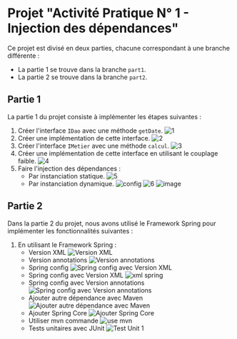 # Projet "Activité Pratique N° 1 - Injection des dépendances"

Ce projet est divisé en deux parties, chacune correspondant à une branche différente :
- La partie 1 se trouve dans la branche `part1`.
- La partie 2 se trouve dans la branche `part2`.

## Partie 1

La partie 1 du projet consiste à implémenter les étapes suivantes :


1. Créer l'interface `IDao` avec une méthode `getDate`.
![1](https://github.com/S-AHANSAL/Ahansal_Activite-Pratique-N-1-Injection-des-dependances/assets/81721069/1052a72e-afc5-469d-8ace-bf9503c15fd0)
2. Créer une implémentation de cette interface.
![2](https://github.com/S-AHANSAL/Ahansal_Activite-Pratique-N-1-Injection-des-dependances/assets/81721069/4ff2fe9d-6e6d-4d05-949e-057e3179ab53)
3. Créer l'interface `IMetier` avec une méthode `calcul`.
![3](https://github.com/S-AHANSAL/Ahansal_Activite-Pratique-N-1-Injection-des-dependances/assets/81721069/393dfd6a-2f1c-4f31-8f7d-d3f274f033a9)
4. Créer une implémentation de cette interface en utilisant le couplage faible.
![4](https://github.com/S-AHANSAL/Ahansal_Activite-Pratique-N-1-Injection-des-dependances/assets/81721069/904364bf-6a89-433f-9348-9d2b4391f848)
5. Faire l'injection des dépendances :
   - Par instanciation statique.
     ![5](https://github.com/S-AHANSAL/Ahansal_Activite-Pratique-N-1-Injection-des-dependances/assets/81721069/95fee923-a0e4-47c9-8269-a7d68ec1dc5c)
   - Par instanciation dynamique.
     ![config](https://github.com/S-AHANSAL/Ahansal_Activite-Pratique-N-1-Injection-des-dependances/assets/81721069/6a30af0d-5940-46bc-8eec-2dd2d99eaa39)
     ![6](https://github.com/S-AHANSAL/Ahansal_Activite-Pratique-N-1-Injection-des-dependances/assets/81721069/64d56e65-9956-4f11-9369-80ee110507e7)
     ![image](https://github.com/S-AHANSAL/Ahansal_Activite-Pratique-N-1-Injection-des-dependances/assets/81721069/a627c79a-2a9a-4aec-a253-8cf7232a585d)


## Partie 2

Dans la partie 2 du projet, nous avons utilisé le Framework Spring pour implémenter les fonctionnalités suivantes :

1. En utilisant le Framework Spring :
   - Version XML
     ![Version XML](https://github.com/S-AHANSAL/Ahansal_Activite-Pratique-N-1-Injection-des-dependances/assets/81721069/1d19f315-1b14-4fd8-8fd3-6460ee13ca89)
   - Version annotations
     ![Version annotations](https://github.com/S-AHANSAL/Ahansal_Activite-Pratique-N-1-Injection-des-dependances/assets/81721069/45298239-372a-40f7-b071-c995733d6721)
    - Spring config
     ![Spring config avec Version XML](https://github.com/S-AHANSAL/Ahansal_Activite-Pratique-N-1-Injection-des-dependances/assets/81721069/8a25d525-4fa5-4c5d-9f4f-68b73fff9812)
    - Spring config avec Version XML
      ![xml spring](https://github.com/S-AHANSAL/Ahansal_Activite-Pratique-N-1-Injection-des-dependances/assets/81721069/287221f4-e407-47c8-a976-6c9a70c0fa13)
   - Spring config avec Version annotations
     ![Spring config avec Version annotations](https://github.com/S-AHANSAL/Ahansal_Activite-Pratique-N-1-Injection-des-dependances/assets/81721069/9373d7b3-28cb-48f4-b660-b219667e8099)
   - Ajouter autre dépendance avec Maven
     ![Ajouter autre dépendance avec Maven](https://github.com/S-AHANSAL/Ahansal_Activite-Pratique-N-1-Injection-des-dependances/assets/81721069/45eef1a0-a0ff-4a1f-a54a-4b3f7e0b12f6)
   - Ajouter Spring Core
     ![Ajouter Spring Core](https://github.com/S-AHANSAL/Ahansal_Activite-Pratique-N-1-Injection-des-dependances/assets/81721069/fc56ad1f-7172-4aca-b73c-8133d3bf6c9a)
   - Utiliser mvn commande
     ![use mvn](https://github.com/S-AHANSAL/Ahansal_Activite-Pratique-N-1-Injection-des-dependances/assets/81721069/ac0b6c5f-e932-47d5-bf2f-d846c0cc000e)
   - Tests unitaires avec JUnit
     ![Test Unit 1](https://github.com/S-AHANSAL/Ahansal_Activite-Pratique-N-1-Injection-des-dependances/assets/81721069/49939e84-af2c-4136-9d07-c1f83dbcaaa8)





